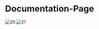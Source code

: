 # Documentation-Page
![20](https://user-images.githubusercontent.com/68956014/127853449-742fc79d-ae87-443f-b0e7-434fd61042ce.JPG)
![21](https://user-images.githubusercontent.com/68956014/127853469-4fd75923-3bb0-4ecd-be14-5de8b4812a9b.JPG)
